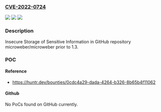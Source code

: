 ### [CVE-2022-0724](https://cve.mitre.org/cgi-bin/cvename.cgi?name=CVE-2022-0724)
![](https://img.shields.io/static/v1?label=Product&message=microweber%2Fmicroweber&color=blue)
![](https://img.shields.io/static/v1?label=Version&message=n%2Fa&color=blue)
![](https://img.shields.io/static/v1?label=Vulnerability&message=CWE-922%20Insecure%20Storage%20of%20Sensitive%20Information&color=brighgreen)

### Description

Insecure Storage of Sensitive Information in GitHub repository microweber/microweber prior to 1.3.

### POC

#### Reference
- https://huntr.dev/bounties/0cdc4a29-dada-4264-b326-8b65b4f11062

#### Github
No PoCs found on GitHub currently.

